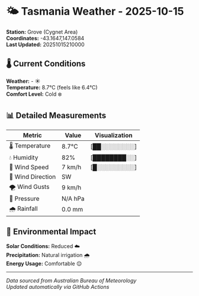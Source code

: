 # 🌤️ Tasmania Weather - 2025-10-15

**Station:** Grove (Cygnet Area)  
**Coordinates:** -43.1647,147.0584  
**Last Updated:** 20251015210000

## 🌡️ Current Conditions

**Weather:** - ☀️  
**Temperature:** 8.7°C (feels like 6.4°C)  
**Comfort Level:** Cold ❄️

## 📊 Detailed Measurements

| Metric | Value | Visualization |
|--------|-------|---------------|
| 🌡️ Temperature | 8.7°C | [██░░░░░░░░] |
| 💧 Humidity | 82% | [████████░░] |
| 💨 Wind Speed | 7 km/h | [█░░░░░░░░░] |
| 🧭 Wind Direction | SW | |
| 🌪️ Wind Gusts | 9 km/h | |
| 🔽 Pressure | N/A hPa | |
| 🌧️ Rainfall | 0.0 mm | |

## 🌱 Environmental Impact

**Solar Conditions:** Reduced ☁️  
**Precipitation:** Natural irrigation 🌧️  
**Energy Usage:** Comfortable 😌

---
*Data sourced from Australian Bureau of Meteorology*  
*Updated automatically via GitHub Actions*
